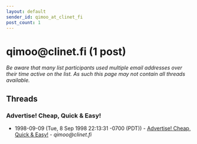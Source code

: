 ```yaml
---
layout: default
sender_id: qimoo_at_clinet_fi
post_count: 1
---
```


# qimoo<span>@</span>clinet.fi (1 post)

_Be aware that many list participants used multiple email addresses over their time active on the list. As such this page may not contain all threads available._

## Threads

### Advertise! Cheap, Quick & Easy!
+ 1998-09-09 (Tue, 8 Sep 1998 22:13:31 -0700 (PDT)) - [Advertise! Cheap, Quick & Easy!](/archive/1998/09/86599fe12e7164c80e9b0c2de063e3d12e436e361db78b6876f1572ea6afa90b) - _qimoo@clinet.fi_

